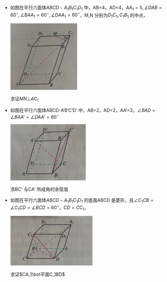 - 如图在平行六面体$ABCD-A_1B_1C_1D_1$ 中，AB=4，AD=4，$AA_1=5,\angle DAB=60^\circ,\angle BAA_1=60^\circ,\angle DAA_1=60^\circ$，M,N 分别为$D_1C_1,C_1B_1$ 的中点，

  <img src="image-20240311151704767.png" alt="image-20240311151704767" style="zoom:25%;" />

  求证$MN\bot AC_1$  

- 如图在平行六面体ABCD-A‘B’C‘D’ 中，AB=2，AD=2，AA‘=3，$\angle BAD=\angle BAA'=\angle DAA'=60^\circ$

  <img src="image-20240311154250886.png" alt="image-20240311154250886" style="zoom:25%;" />

  求BC' 与CA' 所成角的余弦值

- 如图在平行六面体$ABCD-A_1B_1C_1D_1$ 的底面ABCD 是菱形，且$\angle C_1CB=\angle C_1CD=\angle BCD=60^\circ，CD=CC_1$，

  <img src="image-20240311155711556.png" alt="image-20240311155711556" style="zoom:25%;" />

  求证$CA_1\bot平面C_1BD$

   

